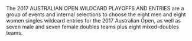 The 2017 AUSTRALIAN OPEN WILDCARD PLAYOFFS AND ENTRIES are a group of events and internal selections to choose the eight men and eight women singles wildcard entries for the 2017 Australian Open, as well as seven male and seven female doubles teams plus eight mixed-doubles teams.
